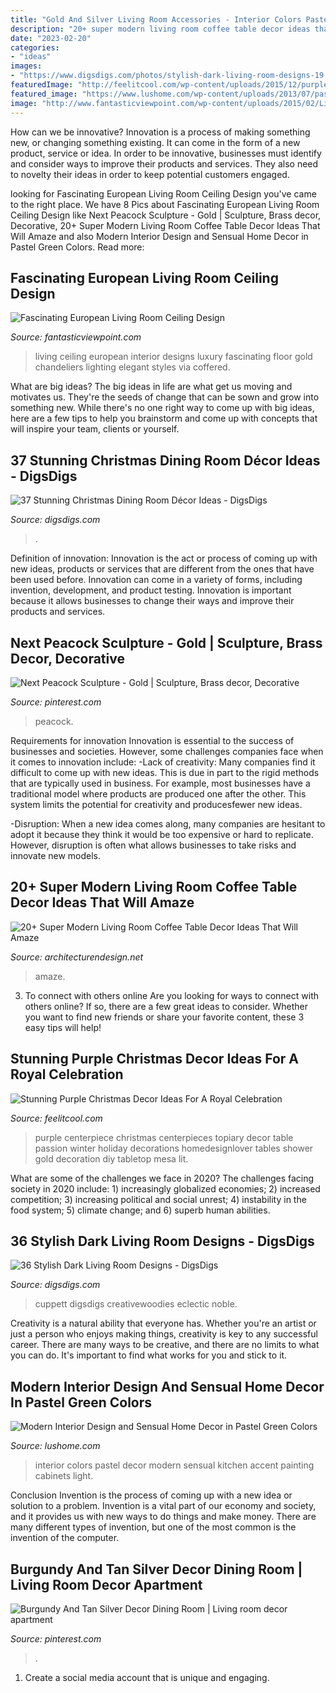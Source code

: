 ```yaml
---
title: "Gold And Silver Living Room Accessories - Interior Colors Pastel Decor Modern Sensual Kitchen Accent Painting Cabinets Light"
description: "20+ super modern living room coffee table decor ideas that will amaze"
date: "2023-02-20"
categories:
- "ideas"
images:
- "https://www.digsdigs.com/photos/stylish-dark-living-room-designs-19.jpg"
featuredImage: "http://feelitcool.com/wp-content/uploads/2015/12/purple-table-centerpiece.jpg"
featured_image: "https://www.lushome.com/wp-content/uploads/2013/07/pastel-green-color-modern-interior-design-decor-14.jpg"
image: "http://www.fantasticviewpoint.com/wp-content/uploads/2015/02/Living-room-ceiling-and-floor-interior-design-European-style-634x498.jpg"
---
```



How can we be innovative?
Innovation is a process of making something new, or changing something existing. It can come in the form of a new product, service or idea. In order to be innovative, businesses must identify and consider ways to improve their products and services. They also need to novelty their ideas in order to keep potential customers engaged.

	

		
looking for Fascinating European Living Room Ceiling Design you've came to the right place. We have 8 Pics about Fascinating European Living Room Ceiling Design like Next Peacock Sculpture - Gold | Sculpture, Brass decor, Decorative, 20+ Super Modern Living Room Coffee Table Decor Ideas That Will Amaze and also Modern Interior Design and Sensual Home Decor in Pastel Green Colors. Read more:
		
    
## Fascinating European Living Room Ceiling Design

<img loading=lazy src="http://www.fantasticviewpoint.com/wp-content/uploads/2015/02/Living-room-ceiling-and-floor-interior-design-European-style-634x498.jpg" onerror="this.onerror=null;this.src='https://tse2.mm.bing.net/th?id=OIP.69NcR10MTAwNmQ5zaYIQVwHaF0&amp;pid=15.1';" alt="Fascinating European Living Room Ceiling Design">

_Source: fantasticviewpoint.com_

>living ceiling european interior designs luxury fascinating floor gold chandeliers lighting elegant styles via coffered. 

	

What are big ideas?
The big ideas in life are what get us moving and motivates us. They're the seeds of change that can be sown and grow into something new. While there's no one right way to come up with big ideas, here are a few tips to help you brainstorm and come up with concepts that will inspire your team, clients or yourself.

    
## 37 Stunning Christmas Dining Room Décor Ideas - DigsDigs

<img loading=lazy src="https://www.digsdigs.com/photos/stunning-christmas-dining-room-decor-ideas-9.jpg" onerror="this.onerror=null;this.src='https://tse3.mm.bing.net/th?id=OIP.2q2Y3q6q49MSmNqfdIlCyQHaKn&amp;pid=15.1';" alt="37 Stunning Christmas Dining Room Décor Ideas - DigsDigs">

_Source: digsdigs.com_

>. 

	

Definition of innovation:
Innovation is the act or process of coming up with new ideas, products or services that are different from the ones that have been used before. Innovation can come in a variety of forms, including invention, development, and product testing. Innovation is important because it allows businesses to change their ways and improve their products and services.

    
## Next Peacock Sculpture - Gold | Sculpture, Brass Decor, Decorative

<img loading=lazy src="https://i.pinimg.com/736x/77/24/26/772426c3ec81e84142f3a9f58b02615e.jpg" onerror="this.onerror=null;this.src='https://tse1.mm.bing.net/th?id=OIP.CPxxsh9fd4pI_RR0m15ZmAHaLH&amp;pid=15.1';" alt="Next Peacock Sculpture - Gold | Sculpture, Brass decor, Decorative">

_Source: pinterest.com_

>peacock. 

	

Requirements for innovation
Innovation is essential to the success of businesses and societies. However, some challenges companies face when it comes to innovation include:
-Lack of creativity: Many companies find it difficult to come up with new ideas. This is due in part to the rigid methods that are typically used in business. For example, most businesses have a traditional model where products are produced one after the other. This system limits the potential for creativity and producesfewer new ideas.

-Disruption: When a new idea comes along, many companies are hesitant to adopt it because they think it would be too expensive or hard to replicate. However, disruption is often what allows businesses to take risks and innovate new models.

    
## 20+ Super Modern Living Room Coffee Table Decor Ideas That Will Amaze

<img loading=lazy src="https://cdn.architecturendesign.net/wp-content/uploads/2015/11/AD-10-chich-living-room-decor.jpg" onerror="this.onerror=null;this.src='https://tse4.mm.bing.net/th?id=OIP.ucTTYK93FraEfKDoXgKuRgHaJZ&amp;pid=15.1';" alt="20+ Super Modern Living Room Coffee Table Decor Ideas That Will Amaze">

_Source: architecturendesign.net_

>amaze. 

	

3. To connect with others online
Are you looking for ways to connect with others online? If so, there are a few great ideas to consider. Whether you want to find new friends or share your favorite content, these 3 easy tips will help!

    
## Stunning Purple Christmas Decor Ideas For A Royal Celebration

<img loading=lazy src="http://feelitcool.com/wp-content/uploads/2015/12/purple-table-centerpiece.jpg" onerror="this.onerror=null;this.src='https://tse1.mm.bing.net/th?id=OIP.Kjuh0dpZ5RFEEqHpxp1XLAHaKP&amp;pid=15.1';" alt="Stunning Purple Christmas Decor Ideas For A Royal Celebration">

_Source: feelitcool.com_

>purple centerpiece christmas centerpieces topiary decor table passion winter holiday decorations homedesignlover tables shower gold decoration diy tabletop mesa lit. 

	

What are some of the challenges we face in 2020?
The challenges facing society in 2020 include: 1) increasingly globalized economies; 2) increased competition; 3) increasing political and social unrest; 4) instability in the food system; 5) climate change; and 6) superb human abilities.

    
## 36 Stylish Dark Living Room Designs - DigsDigs

<img loading=lazy src="https://www.digsdigs.com/photos/stylish-dark-living-room-designs-19.jpg" onerror="this.onerror=null;this.src='https://tse3.mm.bing.net/th?id=OIP.tvknlHcxxRxIJRwdqCDT9wHaLH&amp;pid=15.1';" alt="36 Stylish Dark Living Room Designs - DigsDigs">

_Source: digsdigs.com_

>cuppett digsdigs creativewoodies eclectic noble. 

	

Creativity is a natural ability that everyone has. Whether you're an artist or just a person who enjoys making things, creativity is key to any successful career. There are many ways to be creative, and there are no limits to what you can do. It's important to find what works for you and stick to it.

    
## Modern Interior Design And Sensual Home Decor In Pastel Green Colors

<img loading=lazy src="https://www.lushome.com/wp-content/uploads/2013/07/pastel-green-color-modern-interior-design-decor-14.jpg" onerror="this.onerror=null;this.src='https://tse3.mm.bing.net/th?id=OIP.MJJYY8y1-8iZqxdLgoVtuwHaHt&amp;pid=15.1';" alt="Modern Interior Design and Sensual Home Decor in Pastel Green Colors">

_Source: lushome.com_

>interior colors pastel decor modern sensual kitchen accent painting cabinets light. 

	

Conclusion
Invention is the process of coming up with a new idea or solution to a problem. Invention is a vital part of our economy and society, and it provides us with new ways to do things and make money. There are many different types of invention, but one of the most common is the invention of the computer.

    
## Burgundy And Tan Silver Decor Dining Room | Living Room Decor Apartment

<img loading=lazy src="https://i.pinimg.com/736x/3c/0e/93/3c0e937f53e59c611b412823b0d98b3a.jpg" onerror="this.onerror=null;this.src='https://tse3.mm.bing.net/th?id=OIP.Myr1nFqrIPd_f9JocgwjNwHaIJ&amp;pid=15.1';" alt="Burgundy And Tan Silver Decor Dining Room | Living room decor apartment">

_Source: pinterest.com_

>. 

	

1. Create a social media account that is unique and engaging.

